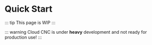 # Quick Start

::: tip
This page is WIP
:::

::: warning
Cloud CNC is under **heavy** development and not ready for production use!
:::